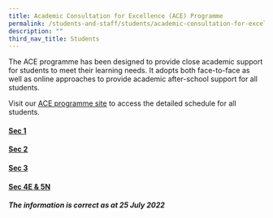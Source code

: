 ```yaml
---
title: Academic Consultation for Excellence (ACE) Programme
permalink: /students-and-staff/students/academic-consultation-for-excellence-ace-programme/
description: ""
third_nav_title: Students
---
```

The ACE programme has been designed to provide close academic support for students to meet their learning needs. It adopts both face-to-face as well as online approaches to provide academic after-school support for all students.  
  
Visit our [ACE programme site](https://sites.google.com/moe.edu.sg/ace-wgs/home) to access the detailed schedule for all students.  
  

#### [Sec 1](/files/Sec%201%20ACE%2013%20Jul.pdf)

#### [Sec 2](/files/Sec%202%20ACE%20overview%2013%20Jul.pdf)

#### [Sec 3](/files/Sec%203%20ACE%20Overview%2013%20Jul.pdf)

#### [Sec 4E & 5N](/files/4E5N%20Sem%202%20ACE_5%20Jul.pdf)

####

_**The information is correct as at 25 July 2022**_